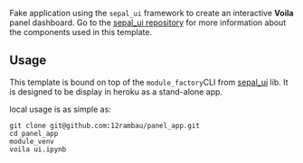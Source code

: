 Fake application using the `sepal_ui` framework to create an interactive **Voila** panel dashboard.
Go to the [sepal_ui repository](https://github.com/12rambau/sepal_ui) for more information about the components used in this template.

## Usage 

This template is bound on top of the `module_factory`CLI from [sepal_ui](https://github.com/12rambau/sepal_ui) lib. It is designed to be display in heroku as a stand-alone app.

local usage is as simple as: 

```
git clone git@github.com:12rambau/panel_app.git
cd panel_app
module_venv
voila ui.ipynb
```


